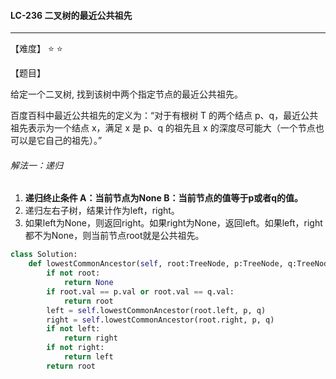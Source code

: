 #### LC-236 二叉树的最近公共祖先

------

【难度】 ⭐  ⭐ 

【题目】

给定一个二叉树, 找到该树中两个指定节点的最近公共祖先。

百度百科中最近公共祖先的定义为：“对于有根树 T 的两个结点 p、q，最近公共祖先表示为一个结点 x，满足 x 是 p、q 的祖先且 x 的深度尽可能大（一个节点也可以是它自己的祖先）。”

###### 解法一：递归

1.  **递归终止条件 A：当前节点为None B：当前节点的值等于p或者q的值。**
2.  递归左右子树，结果计作为left，right。
3.  如果left为None，则返回right。如果right为None，返回left。如果left，right都不为None，则当前节点root就是公共祖先。

```python
class Solution:
    def lowestCommonAncestor(self, root:TreeNode, p:TreeNode, q:TreeNode) -> TreeNode:
        if not root:
            return None
        if root.val == p.val or root.val == q.val:
            return root
        left = self.lowestCommonAncestor(root.left, p, q)
        right = self.lowestCommonAncestor(root.right, p, q)
        if not left:
            return right
        if not right:
            return left
        return root
```

